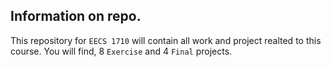 ## Information on repo.

This repository for `EECS 1710` will contain all work and project realted to this course. You will find, 8 `Exercise` and 4 `Final` projects. 
